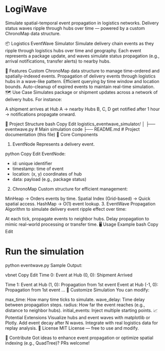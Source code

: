 # LogiWave
Simulate spatial-temporal event propagation in logistics networks. Delivery status waves ripple through hubs over time — powered by a custom ChronoMap data structure.

📦 Logistics EventWave Simulator
Simulate delivery chain events as they ripple through logistics hubs over time and geography. Each event represents a package update, and waves simulate status propagation (e.g., arrival notifications, transfer alerts) to nearby hubs.

🚀 Features
Custom ChronoMap data structure to manage time-ordered and spatially-indexed events.
Propagation of delivery events through logistics hubs in a wave-like pattern.
Efficient querying by time window and location bounds.
Auto-cleanup of expired events to maintain real-time simulation.
🗺️ Use Case
Simulates package or shipment updates across a network of delivery hubs. For instance:

A shipment arrives at Hub A → nearby Hubs B, C, D get notified after 1 hour → notifications propagate onward.

📂 Project Structure
bash
Copy
Edit
logistics_eventwave_simulator/
│
├── eventwave.py          # Main simulation code
├── README.md             # Project documentation (this file)
🧱 Core Components
1. EventNode
Represents a delivery event.

python
Copy
Edit
EventNode:
  - id: unique identifier
  - timestamp: time of event
  - location: (x, y) coordinates of hub
  - data: payload (e.g., package status)
2. ChronoMap
Custom structure for efficient management:

MinHeap → Orders events by time.
Spatial Index (Grid-based) → Quick spatial access.
HashMap → O(1) event lookup.
3. EventWave Propagation
Algorithm to simulate delivery event ripple effect over time:

At each tick, propagate events to neighbor hubs.
Delay propagation to mimic real-world processing or transfer time.
🖥️ Usage Example
bash
Copy
Edit
# Run the simulation
python eventwave.py
Sample Output:

vbnet
Copy
Edit
Time 0:
Event at Hub (0, 0): Shipment Arrived

Time 1:
Event at Hub (1, 0): Propagation from 1st event
Event at Hub (-1, 0): Propagation from 1st event
...
🔧 Customize Simulation
You can modify:

max_time: How many time ticks to simulate.
wave_delay: Time delay between propagation steps.
radius: How far the event reaches (e.g., distance to neighbor hubs).
initial_events: Inject multiple starting points.
📈 Potential Extensions
Visualize hubs and event waves with matplotlib or Plotly.
Add event decay after N waves.
Integrate with real logistics data for replay analysis.
📜 License
MIT License — free to use and modify.

🤝 Contribute
Got ideas to enhance event propagation or optimize spatial indexing (e.g., QuadTree)? PRs welcome!
